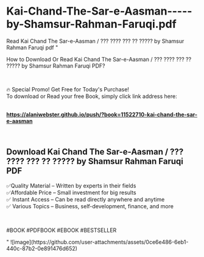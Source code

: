 # Kai-Chand-The-Sar-e-Aasman-----by-Shamsur-Rahman-Faruqi.pdf
Read Kai Chand The Sar-e-Aasman / ??? ???? ??? ?? ????? by Shamsur Rahman Faruqi pdf
"<p>How to Download Or Read Kai Chand The Sar-e-Aasman / ??? ???? ??? ?? ????? by Shamsur Rahman Faruqi PDF?</p>
<p>&nbsp;</p>
<p>&#128293;  Special Promo! Get Free for Today's Purchase!<br />To download or Read your free Book, simply click link address here:&nbsp;<br />&nbsp;</p>
<p><a href=""https://alaniwebster.github.io/push/?book=11522710-kai-chand-the-sar-e-aasman""><strong>https://alaniwebster.github.io/push/?book=11522710-kai-chand-the-sar-e-aasman</strong></a></p>
<p>&nbsp;</p>
<h2>Download Kai Chand The Sar-e-Aasman / ??? ???? ??? ?? ????? by Shamsur Rahman Faruqi PDF</h2>
<p>&#x2705;Quality Material &ndash; Written by experts in their fields<br />&#x2705;Affordable Price &ndash; Small investment for big results<br />&#x2705; Instant Access &ndash; Can be read directly anywhere and anytime<br />&#x2705; Various Topics &ndash; Business, self-development, finance, and more</p>
<p>&nbsp;</p>
<p>#BOOK #PDFBOOK #EBOOK #BESTSELLER</p>
"
![image](https://github.com/user-attachments/assets/0ce6e486-6eb1-440c-87b2-0e891476d652)
